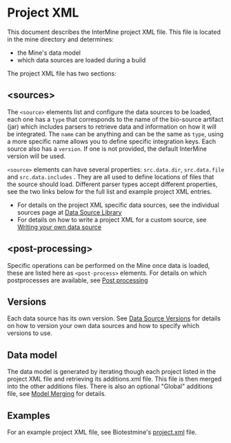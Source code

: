 # Project XML

This document describes the InterMine project XML file. This file is located in the mine directory and determines:

* the Mine's data model
* which data sources are loaded during a build

The project XML file has two sections:

## &lt;sources&gt;

The `<source>` elements list and configure the data sources to be loaded, each one has a `type` that corresponds to the name of the bio-source artifact \(jar\) which includes parsers to retrieve data and information on how it will be integrated. The `name` can be anything and can be the same as `type`, using a more specific name allows you to define specific integration keys. Each source also has a `version`. If one is not provided, the default InterMine version will be used.

`<source>` elements can have several properties: `src.data.dir`, `src.data.file` and `src.data.includes` . They are all used to define locations of files that the source should load. Different parser types accept different properties, see the two links below for the full list and example project XML entries.

* For details on the project XML specific data sources, see the individual sources page at [Data Source Library](../data-sources/library/index.md)
* For details on how to write a project XML for a custom source, see [Writing your own data source](../data-sources/custom/index.md)

## &lt;post-processing&gt;

Specific operations can be performed on the Mine once data is loaded, these are listed here as `<post-process>` elements. For details on which postprocesses are available, see [Post processing](post-processing/index.md)

## Versions

Each data source has its own version. See [Data Source Versions](../data-sources/custom/dataparser-versions.md) for details on how to version your own data sources and how to specify which versions to use.

## Data model

The data model is generated by iterating though each project listed in the project XML file and retrieving its additions.xml file. This file is then merged into the other additions files. There is also an optional "Global" additions file, see [Model Merging](model-merging.md) for details.

## Examples

For an example project XML file, see Biotestmine's [project.xml](https://github.com/intermine/biotestmine/blob/master/data/project.xml) file.
